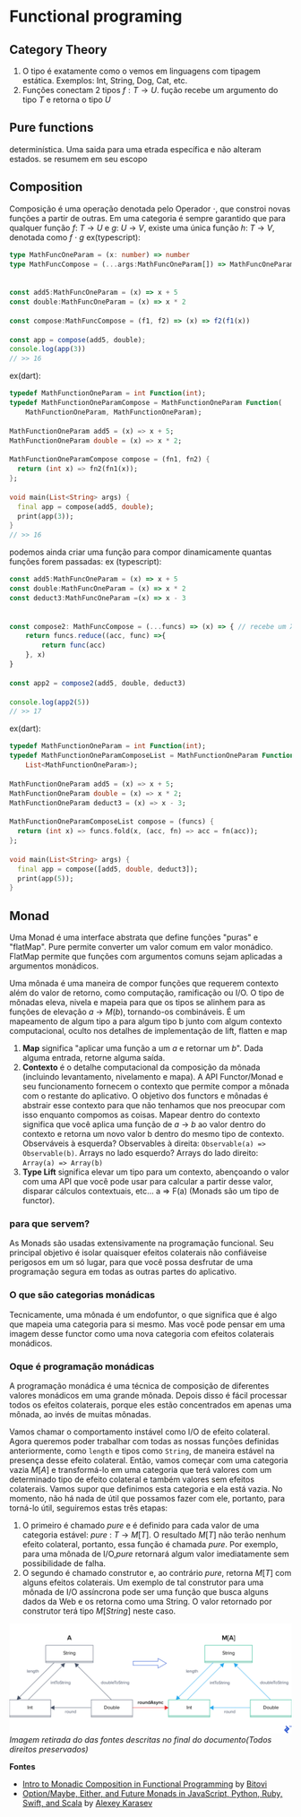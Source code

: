 # Functional programing

## Category Theory
1. O tipo é exatamente como o vemos em linguagens com tipagem estática. Exemplos: Int, String, Dog, Cat, etc.
2. Funções conectam 2 tipos $f: T \to U$. fução recebe um argumento do tipo $T$ e retorna o tipo $U$

## Pure functions
determinística. Uma saida para uma etrada específica e não alteram estados. se resumem em seu escopo 

## Composition
Composição é uma operação denotada pelo Operador $\cdot$, que constroi novas funções a partir de outras. Em uma categoria é sempre garantido que para qualquer função $f$: $T$ $\to$ $U$ e $g$: $U$ $\to$ $V$, existe uma única função $h$: $T$ $\to$ $V$, denotada como $f$ $\cdot$ $g$
ex(typescript):
```ts
type MathFuncOneParam = (x: number) => number
type MathFuncCompose = (...args:MathFuncOneParam[]) => MathFuncOneParam


const add5:MathFuncOneParam = (x) => x + 5
const double:MathFuncOneParam = (x) => x * 2

const compose:MathFuncCompose = (f1, f2) => (x) => f2(f1(x))

const app = compose(add5, double);
console.log(app(3))
// >> 16
```
ex(dart):
```dart
typedef MathFunctionOneParam = int Function(int);
typedef MathFunctionOneParamCompose = MathFunctionOneParam Function(
    MathFunctionOneParam, MathFunctionOneParam);

MathFunctionOneParam add5 = (x) => x + 5;
MathFunctionOneParam double = (x) => x * 2;

MathFunctionOneParamCompose compose = (fn1, fn2) {
  return (int x) => fn2(fn1(x));
};

void main(List<String> args) {
  final app = compose(add5, double);
  print(app(3));
}
// >> 16

```

podemos ainda criar uma função para compor dinamicamente quantas funções forem passadas:
ex (typescript):
```ts
const add5:MathFuncOneParam = (x) => x + 5
const double:MathFuncOneParam = (x) => x * 2
const deduct3:MathFuncOneParam =(x) => x - 3


const compose2: MathFuncCompose = (...funcs) => (x) => { // recebe um X parametros (usando rest operator)
	return funcs.reduce((acc, func) =>{
		return func(acc)
	}, x)
}

const app2 = compose2(add5, double, deduct3)

console.log(app2(5))
// >> 17
```

ex(dart):
```dart
typedef MathFunctionOneParam = int Function(int);
typedef MathFunctionOneParamComposeList = MathFunctionOneParam Function(
    List<MathFunctionOneParam>);

MathFunctionOneParam add5 = (x) => x + 5;
MathFunctionOneParam double = (x) => x * 2;
MathFunctionOneParam deduct3 = (x) => x - 3;

MathFunctionOneParamComposeList compose = (funcs) {
  return (int x) => funcs.fold(x, (acc, fn) => acc = fn(acc));
};

void main(List<String> args) {
  final app = compose([add5, double, deduct3]);
  print(app(5));
}
```

## Monad
Uma Monad é uma interface abstrata que define funções "puras" e "flatMap". Pure permite converter um valor comum em valor monádico. FlatMap permite que funções com argumentos comuns sejam aplicadas a argumentos monádicos.

Uma mônada é uma maneira de compor funções que requerem contexto além do valor de retorno, como computação, ramificação ou I/O. O tipo de mônadas eleva, nivela e mapeia para que os tipos se alinhem para as funções de elevação $a$ $\to$ $M(b)$, tornando-os combináveis. É um mapeamento de algum tipo a para algum tipo b junto com algum contexto computacional, oculto nos detalhes de implementação de lift, flatten e map

1. **Map** significa "aplicar uma função a um $a$ e retornar um $b$". Dada alguma entrada, retorne alguma saída.
2. **Contexto** é o detalhe computacional da composição da mônada (incluindo levantamento, nivelamento e mapa). A API Functor/Monad e seu funcionamento fornecem o contexto que permite compor a mônada com o restante do aplicativo. O objetivo dos functors e mônadas é abstrair esse contexto para que não tenhamos que nos preocupar com isso enquanto compomos as coisas. Mapear dentro do contexto significa que você aplica uma função de $a$ $\to$ $b$ ao valor dentro do contexto e retorna um novo valor b dentro do mesmo tipo de contexto. Observáveis ​​à esquerda? Observables à direita: `Observable(a) => Observable(b)`. Arrays no lado esquerdo? Arrays do lado direito: `Array(a) => Array(b)`
3. **Type Lift** significa elevar um tipo para um contexto, abençoando o valor com uma API que você pode usar para calcular a partir desse valor, disparar cálculos contextuais, etc… a => F(a) (Monads são um tipo de functor).

### para que servem?
As Monads são usadas extensivamente na programação funcional. Seu principal objetivo é isolar quaisquer efeitos colaterais não confiáveis ​​e perigosos em um só lugar, para que você possa desfrutar de uma programação segura em todas as outras partes do aplicativo.

### O que são categorias monádicas
Tecnicamente, uma mônada é um endofuntor, o que significa que é algo que mapeia uma categoria para si mesmo. Mas você pode pensar em uma imagem desse functor como uma nova categoria com efeitos colaterais monádicos.

### Oque é programação monádicas
A programação monádica é uma técnica de composição de diferentes valores monádicos em uma grande mônada. Depois disso é fácil processar todos os efeitos colaterais, porque eles estão concentrados em apenas uma mônada, ao invés de muitas mônadas.

Vamos chamar o comportamento instável como I/O de efeito colateral. Agora queremos poder trabalhar com todas as nossas funções definidas anteriormente, como `length` e tipos como `String`, de maneira estável na presença desse efeito colateral. Então, vamos começar com uma categoria vazia $M[A]$ e transformá-lo em uma categoria que terá valores com um determinado tipo de efeito colateral e também valores sem efeitos colaterais. Vamos supor que definimos esta categoria e ela está vazia. No momento, não há nada de útil que possamos fazer com ele, portanto, para torná-lo útil, seguiremos estas três etapas:

1. O primeiro é chamado *pure* e é definido para cada valor de uma categoria estável: *pure* : $T$ $\to$ $M[T]$. O resultado $M[T]$ não terão nenhum efeito colateral, portanto, essa função é chamada *pure*. Por exemplo, para uma mônada de I/O,*pure* retornará algum valor imediatamente sem possibilidade de falha.
2. O segundo é chamado construtor e, ao contrário *pure*, retorna $M[T]$ com alguns efeitos colaterais. Um exemplo de tal construtor para uma mônada de I/O assíncrona pode ser uma função que busca alguns dados da Web e os retorna como uma String. O valor retornado por construtor terá tipo $M[String]$ neste caso.



![Monadic Composition diagram sample](assets/monadic.webp "Monadic Composition diagram sample")
*Imagem retirada do das fontes descritas no final do documento(Todos direitos preservados)*

**Fontes**
* [Intro to Monadic Composition in Functional Programming](https://www.youtube.com/watch?v=dqzuVhQ85Sk) by [Bitovi](https://www.youtube.com/@Bitovi)
* [Option/Maybe, Either, and Future Monads in JavaScript, Python, Ruby, Swift, and Scala](https://www.toptal.com/javascript/option-maybe-either-future-monads-js) by [Alexey Karasev](https://github.com/alexeuler)